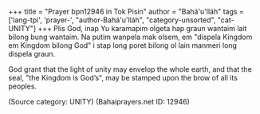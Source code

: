 +++
title = "Prayer bpn12946 in Tok Pisin"
author = "Bahá'u'lláh"
tags = ['lang-tpi', 'prayer-', "author-Bahá'u'lláh", "category-unsorted", "cat-UNITY"]
+++
Plis God, inap Yu karamapim olgeta hap graun wantaim lait bilong bung wantaim.  Na putim wanpela mak olsem, em  "dispela Kingdom em Kingdom bilong God" i stap long poret bilong ol lain manmeri long dispela graun. 
 
God grant that the light of unity may envelop the whole earth, and that the seal, "the Kingdom is God’s", may be stamped upon the brow of all its peoples.

(Source category: UNITY)
(Bahaiprayers.net ID: 12946)
